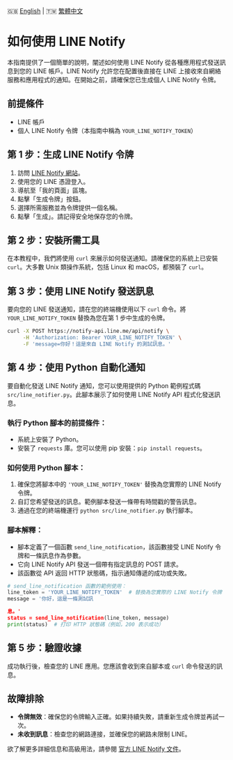 🇬🇧 [English](../en/line_notify_guide_en.md) | 🇹🇼 [繁體中文](../zh/line_notify_guide_zh.md)

# 如何使用 LINE Notify

本指南提供了一個簡單的說明，闡述如何使用 LINE Notify 從各種應用程式發送訊息到您的 LINE 帳戶。LINE Notify 允許您在配置後直接在 LINE 上接收來自網絡服務和應用程式的通知。在開始之前，請確保您已生成個人 LINE Notify 令牌。

## 前提條件

- LINE 帳戶
- 個人 LINE Notify 令牌（本指南中稱為 `YOUR_LINE_NOTIFY_TOKEN`）

## 第 1 步：生成 LINE Notify 令牌

1. 訪問 [LINE Notify 網站](https://notify-bot.line.me/zh_TW/)。
2. 使用您的 LINE 憑證登入。
3. 導航至「我的頁面」區塊。
4. 點擊「生成令牌」按鈕。
5. 選擇所需服務並為令牌提供一個名稱。
6. 點擊「生成」。請記得安全地保存您的令牌。

## 第 2 步：安裝所需工具

在本教程中，我們將使用 `curl` 來展示如何發送通知。請確保您的系統上已安裝 `curl`。大多數 Unix 類操作系統，包括 Linux 和 macOS，都預裝了 `curl`。

## 第 3 步：使用 LINE Notify 發送訊息

要向您的 LINE 發送通知，請在您的終端機使用以下 `curl` 命令。將 `YOUR_LINE_NOTIFY_TOKEN` 替換為您在第 1 步中生成的令牌。

```bash
curl -X POST https://notify-api.line.me/api/notify \
     -H 'Authorization: Bearer YOUR_LINE_NOTIFY_TOKEN' \
     -F 'message=你好！這是來自 LINE Notify 的測試訊息。'
```

## 第 4 步：使用 Python 自動化通知

要自動化發送 LINE Notify 通知，您可以使用提供的 Python 範例程式碼 `src/line_notifier.py`。此腳本展示了如何使用 LINE Notify API 程式化發送訊息。

### 執行 Python 腳本的前提條件：

- 系統上安裝了 Python。
- 安裝了 `requests` 庫。您可以使用 pip 安裝：`pip install requests`。

### 如何使用 Python 腳本：

1. 確保您將腳本中的 `'YOUR_LINE_NOTIFY_TOKEN'` 替換為您實際的 LINE Notify 令牌。
2. 自訂您希望發送的訊息。範例腳本發送一條帶有時間戳的警告訊息。
3. 通過在您的終端機運行 `python src/line_notifier.py` 執行腳本。

### 腳本解釋：

- 腳本定義了一個函數 `send_line_notification`，該函數接受 LINE Notify 令牌和一條訊息作為參數。
- 它向 LINE Notify API 發送一個帶有指定訊息的 POST 請求。
- 該函數從 API 返回 HTTP 狀態碼，指示通知傳遞的成功或失敗。

```python
# send_line_notification 函數的範例使用：
line_token = 'YOUR_LINE_NOTIFY_TOKEN'  # 替換為您實際的 LINE Notify 令牌
message = '你好，這是一條測試訊

息。'
status = send_line_notification(line_token, message)
print(status)  # 打印 HTTP 狀態碼（例如，200 表示成功）
```

## 第 5 步：驗證收據

成功執行後，檢查您的 LINE 應用。您應該會收到來自腳本或 `curl` 命令發送的訊息。

## 故障排除

- **令牌無效**：確保您的令牌輸入正確。如果持續失敗，請重新生成令牌並再試一次。
- **未收到訊息**：檢查您的網路連接，並確保您的網路未限制 LINE。

欲了解更多詳細信息和高級用法，請參閱 [官方 LINE Notify 文件](https://notify-bot.line.me/doc/en/)。
